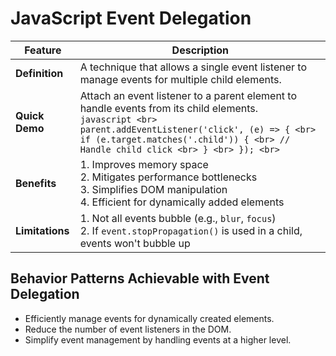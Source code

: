 # JavaScript Event Delegation

| Feature         | **Description**                                                                                                                                                                                                                                 |
| --------------- | ----------------------------------------------------------------------------------------------------------------------------------------------------------------------------------------------------------------------------------------------- |
| **Definition**  | A technique that allows a single event listener to manage events for multiple child elements.                                                                                                                                                   |
| **Quick Demo**  | Attach an event listener to a parent element to handle events from its child elements. <br> `javascript <br> parent.addEventListener('click', (e) => { <br> if (e.target.matches('.child')) { <br> // Handle child click <br> } <br> }); <br> ` |
| **Benefits**    | 1. Improves memory space <br> 2. Mitigates performance bottlenecks <br> 3. Simplifies DOM manipulation <br> 4. Efficient for dynamically added elements                                                                                         |
| **Limitations** | 1. Not all events bubble (e.g., `blur`, `focus`) <br> 2. If `event.stopPropagation()` is used in a child, events won't bubble up                                                                                                                |

## Behavior Patterns Achievable with Event Delegation

- Efficiently manage events for dynamically created elements.
- Reduce the number of event listeners in the DOM.
- Simplify event management by handling events at a higher level.
